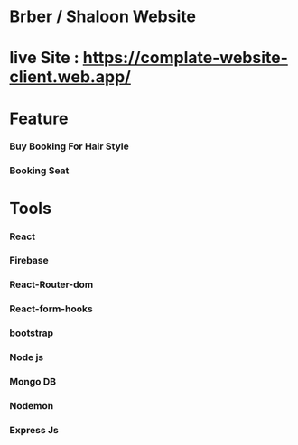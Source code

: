 # Brber / Shaloon Website
# live Site : https://complate-website-client.web.app/
# Feature
### Buy Booking For Hair Style
### Booking Seat

# Tools
### React
### Firebase
### React-Router-dom
### React-form-hooks
### bootstrap
### Node js
### Mongo DB
### Nodemon
### Express Js
